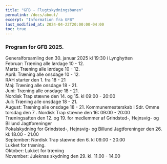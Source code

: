 ```yaml
---
title: "GFB - Flugtskydningsbanen"
permalink: /docs/about/
excerpt: "Information fra GFB"
last_modified_at: 2024-04-22T20:00:00-04:00
toc: true
---
```

### Program for GFB 2025.
Generalforsamling den 30. januar 2025 kl 19:30 i Lynghytten   
Februar: Træning alle lørdage 10 - 12.   
Marts: Træning alle lørdage 10 - 12.  
April: Træning alle onsdage 10 - 12.  
        RAH starter den 1. fra 18 - 21   
Maj: Træning alle onsdage 18 - 21.  
Juni: Træning alle onsdage 18 - 21.   
      Nordisk Trap stævne den 14. og 15. kl 09:00 - 20:00   
Juli: Træning alle onsdage 18 - 21.  
August: Træning alle onsdage 18 - 21.
Kommunemesterskab i Sdr. Omme torsdag den 7   . 
Nordisk Trap stævne den 16: 09:00 - 20:00   
Træningsaften den 12. og 19. for medlemmer af Grindsted-, Hejnsvig- og Billund Jagtforeninger   
Pokalskydning for Grindsted-, Hejnsvig- og Billund Jagtforeninger den 26. kl: 18.00 - 21.00   
September: Nordisk Trap stævne den 6. kl 09.00 - 20.00   
Lukket for træning.   
Oktober: Lukket for træning   
November: Juleknas skydning den 29. kl. 11.00 - 14.00   
